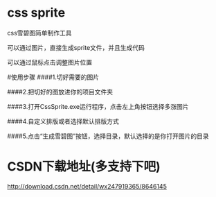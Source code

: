# css sprite

css雪碧图简单制作工具

可以通过图片，直接生成sprite文件，并且生成代码

可以通过鼠标点击调整图片位置


#使用步骤
####1.切好需要的图片
    
####2.把切好的图放进你的项目文件夹

####3.打开CssSprite.exe运行程序，点击左上角按钮选择多涨图片

####4.自定义排版或者选择默认排版方式

####5.点击“生成雪碧图”按钮，选择目录，默认选择的是你打开图片的目录

# CSDN下载地址(多支持下吧)

http://download.csdn.net/detail/wx247919365/8646145
